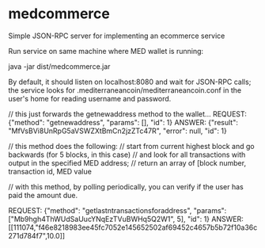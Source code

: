 medcommerce
===========

Simple JSON-RPC server for implementing an ecommerce service


Run service on same machine where MED wallet is running:

java -jar dist/medcommerce.jar

By default, it should listen on localhost:8080 and wait for JSON-RPC calls;
the service looks for .mediterraneancoin/mediterraneancoin.conf in the user's home for reading username and password.

// this just forwards the getnewaddress method to the wallet...
REQUEST: {"method": "getnewaddress", "params": [], "id": 1}
ANSWER: {"result": "MfVsBVi8UnRpG5aVSWZXtBmCn2jzZTc47R", "error": null, "id": 1}


// this method does the following: 
// start from current highest block and go backwards (for 5 blocks, in this case)
// and look for all transactions with output in the specified MED address;
// return an array of [block number, transaction id, MED value

// with this method, by polling periodically, you can verify if the user has paid the amount due.

REQUEST: {"method": "getlastntransactionsforaddress", "params": ["Mb9hgh4ThWUdSaUucYNqEzTVuBWHq5Q2W1", 5], "id": 1}
ANSWER: [[111074,"f46e8218983ee45fc7052e145652502af69452c4657b5b72f10a36c271d784f7",10.0]]
